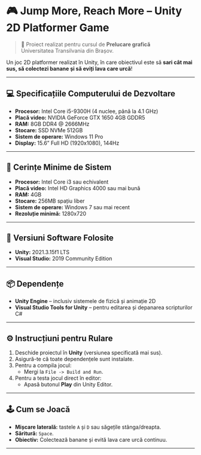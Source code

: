 # 🎮 Jump More, Reach More – Unity 2D Platformer Game

> 📘 Proiect realizat pentru cursul de **Prelucare grafică**  
> Universitatea Transilvania din Brașov.

Un joc 2D platformer realizat în Unity, în care obiectivul este să **sari cât mai sus, să colectezi banane și să eviți lava care urcă**!

---

## 💻 Specificațiile Computerului de Dezvoltare

- **Procesor:** Intel Core i5-9300H (4 nuclee, până la 4.1 GHz)
- **Placă video:** NVIDIA GeForce GTX 1650 4GB GDDR5
- **RAM:** 8GB DDR4 @ 2666MHz
- **Stocare:** SSD NVMe 512GB
- **Sistem de operare:** Windows 11 Pro
- **Display:** 15.6” Full HD (1920x1080), 144Hz

---

## 🧰 Cerințe Minime de Sistem

- **Procesor:** Intel Core i3 sau echivalent
- **Placă video:** Intel HD Graphics 4000 sau mai bună
- **RAM:** 4GB
- **Stocare:** 256MB spațiu liber
- **Sistem de operare:** Windows 7 sau mai recent
- **Rezoluție minimă:** 1280x720

---

## 🧩 Versiuni Software Folosite

- **Unity:** 2021.3.15f1 LTS  
- **Visual Studio:** 2019 Community Edition

---

## 📦 Dependențe

- **Unity Engine** – inclusiv sistemele de fizică și animație 2D
- **Visual Studio Tools for Unity** – pentru editarea și depanarea scripturilor C#

---

## ⚙️ Instrucțiuni pentru Rulare

1. Deschide proiectul în **Unity** (versiunea specificată mai sus).
2. Asigură-te că toate dependențele sunt instalate.
3. Pentru a compila jocul:
   - Mergi la `File -> Build and Run`.
4. Pentru a testa jocul direct în editor:
   - Apasă butonul **Play** din Unity Editor.

---

## 🕹️ Cum se Joacă

- **Mișcare laterală:** tastele `A` și `D` sau săgețile stânga/dreapta.
- **Săritură:** `Space`.
- **Obiectiv:** Colectează banane și evită lava care urcă continuu.

---

